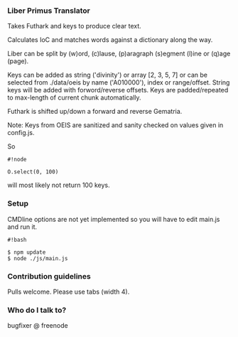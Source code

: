 ### Liber Primus Translator ###

Takes Futhark and keys to produce clear text.

Calculates IoC and matches words against a dictionary along the way.

Liber can be split by (w)ord, (c)lause, (p)aragraph (s)egment (l)ine or (q)age (page).

Keys can be added as string ('divinity') or array [2, 3, 5, 7] or can be selected from ./data/oeis by name ('A010000'), index or range/offset. String keys will be added with forword/reverse offsets. Keys are padded/repeated to max-length of current chunk automatically.

Futhark is shifted up/down a forward and reverse Gematria.

Note: Keys from OEIS are sanitized and sanity checked on values given in config.js.

So

```
#!node

O.select(0, 100)
```

will most likely not return 100 keys.

### Setup ###

CMDline options are not yet implemented so you will have to edit main.js and run it.

```
#!bash

$ npm update
$ node ./js/main.js
```

### Contribution guidelines ###

Pulls welcome. Please use tabs (width 4).

### Who do I talk to? ###

bugfixer @ freenode